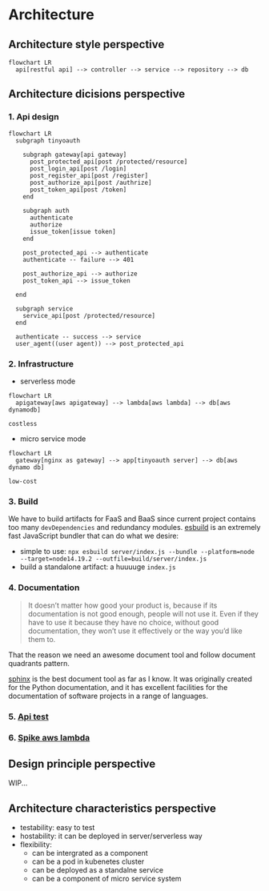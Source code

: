 # Architecture

## Architecture style perspective
```{mermaid}
flowchart LR
  api[restful api] --> controller --> service --> repository --> db
```

## Architecture dicisions perspective

### 1. Api design

```{mermaid}
flowchart LR
  subgraph tinyoauth

    subgraph gateway[api gateway]
      post_protected_api[post /protected/resource]
      post_login_api[post /login]
      post_register_api[post /register]
      post_authorize_api[post /authrize]
      post_token_api[post /token]
    end

    subgraph auth
      authenticate
      authorize
      issue_token[issue token]
    end

    post_protected_api --> authenticate
    authenticate -- failure --> 401

    post_authorize_api --> authorize
    post_token_api --> issue_token

  end

  subgraph service
    service_api[post /protected/resource]
  end

  authenticate -- success --> service
  user_agent((user agent)) --> post_protected_api
```

### 2. Infrastructure

- serverless mode

```{mermaid}
flowchart LR
  apigateway[aws apigateway] --> lambda[aws lambda] --> db[aws dynamodb]
```

```{note}
costless
```

- micro service mode

```{mermaid}
flowchart LR
  gateway[nginx as gateway] --> app[tinyoauth server] --> db[aws dynamo db]
```

```{note}
low-cost
```

### 3. Build

We have to build artifacts for FaaS and BaaS since current project contains too many `devDependencies` and redundancy modules.
[esbuild](https://esbuild.github.io/) is an extremely fast JavaScript bundler that can do what we desire:

- simple to use: `npx esbuild server/index.js --bundle --platform=node --target=node14.19.2 --outfile=build/server/index.js`
- build a standalone artifact: a huuuuge `index.js`

### 4. Documentation

> It doesn’t matter how good your product is, because if its documentation is not good enough, people will not use it. Even if they have to use it because they have no choice, without good documentation, they won’t use it effectively or the way you’d like them to.

That the reason we need an awesome document tool and follow document quadrants pattern.

[sphinx](https://www.sphinx-doc.org/en/master/) is the best document tool as far as I know. It was originally created for the Python documentation, and it has excellent facilities for the documentation of software projects in a range of languages.

### 5. [Api test](apitest.md)

### 6. [Spike aws lambda](spike-aws-lambda.rst)

## Design principle perspective

WIP...

## Architecture characteristics perspective

- testability: easy to test
- hostability: it can be deployed in server/serverless way
- flexibility:
  - can be intergrated as a component
  - can be a pod in kubenetes cluster
  - can be deployed as a standalne service
  - can be a component of micro service system
